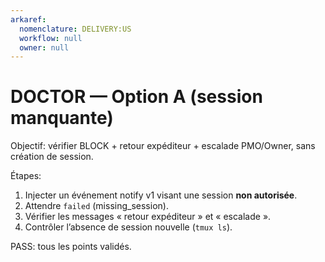 ```yaml
---
arkaref:
  nomenclature: DELIVERY:US
  workflow: null
  owner: null
---
```

# DOCTOR — Option A (session manquante)

Objectif: vérifier BLOCK + retour expéditeur + escalade PMO/Owner, sans création de session.

Étapes:
1. Injecter un événement notify v1 visant une session **non autorisée**.
2. Attendre `failed` (missing_session).
3. Vérifier les messages « retour expéditeur » et « escalade ».
4. Contrôler l’absence de session nouvelle (`tmux ls`).

PASS: tous les points validés.
